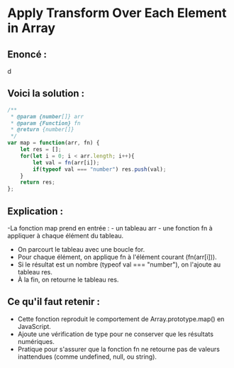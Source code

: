 # Apply Transform Over Each Element in Array

## Enoncé :

d

## Voici la solution :

``` js
/**
 * @param {number[]} arr
 * @param {Function} fn
 * @return {number[]}
 */
var map = function(arr, fn) {
    let res = [];
    for(let i = 0; i < arr.length; i++){
        let val = fn(arr[i]);
        if(typeof val === "number") res.push(val);
    }
    return res;
};
```

## Explication :

-La fonction map prend en entrée :
	- un tableau arr
	- une fonction fn à appliquer à chaque élément du tableau.
- On parcourt le tableau avec une boucle for.
- Pour chaque élément, on applique fn à l'élément courant (fn(arr[i])).
- Si le résultat est un nombre (typeof val === "number"), on l'ajoute au tableau res.
- À la fin, on retourne le tableau res.

## Ce qu'il faut retenir :

- Cette fonction reproduit le comportement de Array.prototype.map() en JavaScript.
- Ajoute une vérification de type pour ne conserver que les résultats numériques.
- Pratique pour s'assurer que la fonction fn ne retourne pas de valeurs inattendues (comme undefined, null, ou string).

